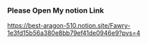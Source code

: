 ### Please Open My notion Link
https://best-aragon-510.notion.site/Fawry-1e3fd15b56a380e8bb79ef41de0946e9?pvs=4
